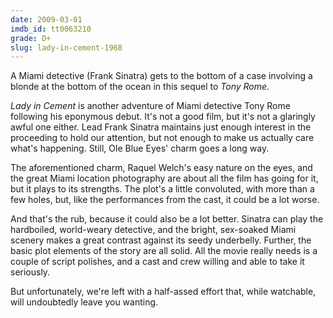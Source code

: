 ```yaml
---
date: 2009-03-01
imdb_id: tt0063210
grade: D+
slug: lady-in-cement-1968
---
```


A Miami detective (Frank Sinatra) gets to the bottom of a case involving a blonde at the bottom of the ocean in this sequel to <span data-imdb-id="tt0062380">_Tony Rome_</span>.

_Lady in Cement_ is another adventure of Miami detective Tony Rome following his eponymous debut. It's not a good film, but it's not a glaringly awful one either. Lead Frank Sinatra maintains just enough interest in the proceeding to hold our attention, but not enough to make us actually care what's happening. Still, Ole Blue Eyes' charm goes a long way.

The aforementioned charm, Raquel Welch's easy nature on the eyes, and the great Miami location photography are about all the film has going for it, but it plays to its strengths. The plot's a little convoluted, with more than a few holes, but, like the performances from the cast, it could be a lot worse.

And that's the rub, because it could also be a lot better. Sinatra can play the hardboiled, world-weary detective, and the bright, sex-soaked Miami scenery makes a great contrast against its seedy underbelly. Further, the basic plot elements of the story are all solid. All the movie really needs is a couple of script polishes, and a cast and crew willing and able to take it seriously.

But unfortunately, we're left with a half-assed effort that, while watchable, will undoubtedly leave you wanting.
